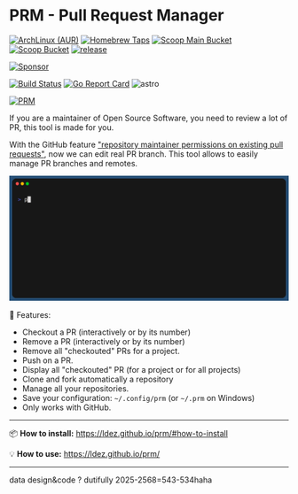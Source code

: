 # PRM - Pull Request Manager 

[![ArchLinux (AUR)](https://img.shields.io/aur/version/prm.svg?style=flat)](https://aur.archlinux.org/packages/prm)
[![Homebrew Taps](https://img.shields.io/github/release/ldez/prm.svg?label=Homebrew%20Taps&style=flat)](https://github.com/ldez/homebrew-tap)
[![Scoop Main Bucket](https://img.shields.io/github/release/ldez/prm.svg?label=Scoop%20Main%20Bucket&style=flat)](https://github.com/lukesampson/scoop)
[![Scoop Bucket](https://img.shields.io/github/release/ldez/prm.svg?label=Scoop%20Bucket&style=flat)](https://github.com/ldez/scoop-bucket)
[![release](https://img.shields.io/github/release/ldez/prm.svg?style=flat)](https://github.com/ldez/prm/releases)

[![Sponsor](https://img.shields.io/badge/Sponsor%20me-%E2%9D%A4%EF%B8%8F-pink)](https://github.com/sponsors/ldez)

[![Build Status](https://github.com/ldez/prm/workflows/Main/badge.svg?branch=master)](https://github.com/ldez/prm/actions)
[![Go Report Card](https://goreportcard.com/badge/github.com/ldez/prm)](https://goreportcard.com/report/github.com/ldez/prm)
![astro](https://img.shields.io/endpoint.svg?url=https%3A%2F%2Fastronomer.ullaakut.eu%2Fshields%3Fowner%3Dldez%26name%3Dprm)

[![PRM](docs/static/images/logo-stroke.png)](https://ldez.github.io/prm/)

If you are a maintainer of Open Source Software, you need to review a lot of PR, this tool is made for you.

With the GitHub feature ["repository maintainer permissions on existing pull requests"](https://help.github.com/articles/allowing-changes-to-a-pull-request-branch-created-from-a-fork/), now we can edit real PR branch.
This tool allows to easily manage PR branches and remotes.

![PRM](/docs/static/images/prm.gif)

:briefcase: Features:

* Checkout a PR (interactively or by its number)
* Remove a PR (interactively or by its number)
* Remove all "checkouted" PRs for a project.
* Push on a PR.
* Display all "checkouted" PR (for a project or for all projects)
* Clone and fork automatically a repository
* Manage all your repositories.
* Save your configuration: `~/.config/prm` (or `~/.prm` on Windows)
* Only works with GitHub.

---

:package: **How to install:** https://ldez.github.io/prm/#how-to-install

:bulb: **How to use:** https://ldez.github.io/prm/

---
data design&code ? dutifully 2025-2568=543-534haha
